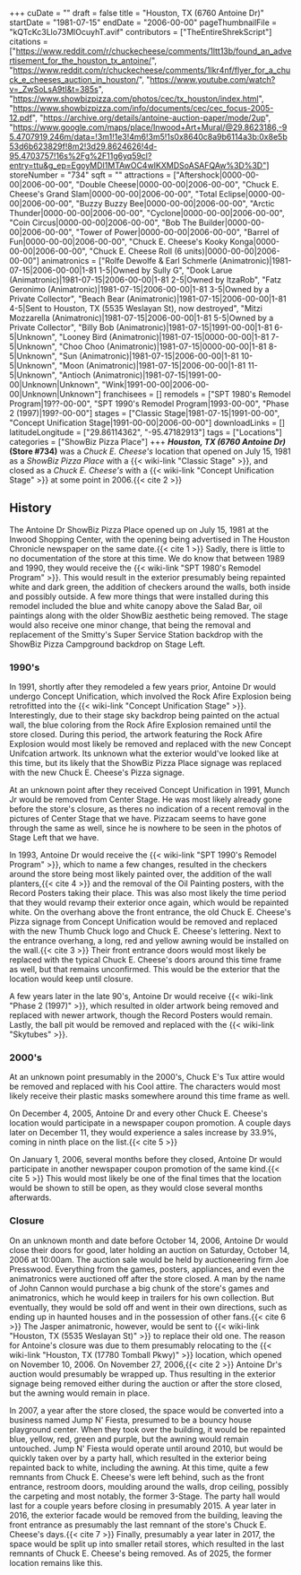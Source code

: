 +++
cuDate = ""
draft = false
title = "Houston, TX (6760 Antoine Dr)"
startDate = "1981-07-15"
endDate = "2006-00-00"
pageThumbnailFile = "kQTcKc3Llo73MlOcuyhT.avif"
contributors = ["TheEntireShrekScript"]
citations = ["https://www.reddit.com/r/chuckecheese/comments/1ltt13b/found_an_advertisement_for_the_houston_tx_antoine/", "https://www.reddit.com/r/chuckecheese/comments/1lkr4nf/flyer_for_a_chuck_e_cheeses_auction_in_houston/", "https://www.youtube.com/watch?v=_ZwSoLsA9tI&t=385s", "https://www.showbizpizza.com/photos/cec/tx_houston/index.html", "https://www.showbizpizza.com/info/documents/cec/cec_focus-2005-12.pdf", "https://archive.org/details/antoine-auction-paper/mode/2up", "https://www.google.com/maps/place/Inwood+Art+Mural/@29.8623186,-95.4707919,246m/data=!3m1!1e3!4m6!3m5!1s0x8640c8a9b6114a3b:0x8e5b53d6b623829f!8m2!3d29.8624626!4d-95.4703757!16s%2Fg%2F11g6yq59cl?entry=ttu&g_ep=EgoyMDI1MTAwOC4wIKXMDSoASAFQAw%3D%3D"]
storeNumber = "734"
sqft = ""
attractions = ["Aftershock|0000-00-00|2006-00-00", "Double Cheese|0000-00-00|2006-00-00", "Chuck E. Cheese's Grand Slam|0000-00-00|2006-00-00", "Total Eclipse|0000-00-00|2006-00-00", "Buzzy Buzzy Bee|0000-00-00|2006-00-00", "Arctic Thunder|0000-00-00|2006-00-00", "Cyclone|0000-00-00|2006-00-00", "Coin Circus|0000-00-00|2006-00-00", "Bob The Builder|0000-00-00|2006-00-00", "Tower of Power|0000-00-00|2006-00-00", "Barrel of Fun|0000-00-00|2006-00-00", "Chuck E. Cheese's Kooky Konga|0000-00-00|2006-00-00", "Chuck E. Cheese Roll (6 units)|0000-00-00|2006-00-00"]
animatronics = ["Rolfe Dewolfe & Earl Schmerle (Animatronic)|1981-07-15|2006-00-00|1-81 1-5|Owned by Sully G", "Dook Larue (Animatronic)|1981-07-15|2006-00-00|1-81 2-5|Owned by ItzaRob", "Fatz Geronimo (Animatronic)|1981-07-15|2006-00-00|1-81 3-5|Owned by a Private Collector", "Beach Bear (Animatronic)|1981-07-15|2006-00-00|1-81 4-5|Sent to Houston, TX (5535 Weslayan St), now destroyed", "Mitzi Mozzarella (Animatronic)|1981-07-15|2006-00-00|1-81 5-5|Owned by a Private Collector", "Billy Bob (Animatronic)|1981-07-15|1991-00-00|1-81 6-5|Unknown", "Looney Bird (Animatronic)|1981-07-15|0000-00-00|1-81 7-5|Unknown", "Choo Choo (Animatronic)|1981-07-15|0000-00-00|1-81 8-5|Unknown", "Sun (Animatronic)|1981-07-15|2006-00-00|1-81 10-5|Unknown", "Moon (Animatronic)|1981-07-15|2006-00-00|1-81 11-5|Unknown", "Antioch (Animatronic)|1981-07-15|1991-00-00|Unknown|Unknown", "Wink|1991-00-00|2006-00-00|Unknown|Unknown"]
franchisees = []
remodels = ["SPT 1980's Remodel Program|19??-00-00", "SPT 1990's Remodel Program|1993-00-00", "Phase 2 (1997)|199?-00-00"]
stages = ["Classic Stage|1981-07-15|1991-00-00", "Concept Unification Stage|1991-00-00|2006-00-00"]
downloadLinks = []
latitudeLongitude = ["29.86114362", "-95.47182913"]
tags = ["Locations"]
categories = ["ShowBiz Pizza Place"]
+++
***Houston, TX (6760 Antoine Dr)* (Store #734)** was a *Chuck E. Cheese's* location that opened on July 15, 1981 as a *ShowBiz Pizza Place* with a {{< wiki-link "Classic Stage" >}}, and closed as a *Chuck E. Cheese's* with a {{< wiki-link "Concept Unification Stage" >}} at some point in 2006.{{< cite 2 >}}

## History

The Antoine Dr ShowBiz Pizza Place opened up on July 15, 1981 at the Inwood Shopping Center, with the opening being advertised in The Houston Chronicle newspaper on the same date.{{< cite 1 >}} Sadly, there is little to no documentation of the store at this time. We do know that between 1989 and 1990, they would receive the {{< wiki-link "SPT 1980's Remodel Program" >}}. This would result in the exterior presumably being repainted white and dark green, the addition of checkers around the walls, both inside and possibly outside. A few more things that were installed during this remodel included the blue and white canopy above the Salad Bar, oil paintings along with the older ShowBiz aesthetic being removed. The stage would also receive one minor change, that being the removal and replacement of the Smitty's Super Service Station backdrop with the ShowBiz Pizza Campground backdrop on Stage Left.

### 1990's

In 1991, shortly after they remodeled a few years prior, Antoine Dr would undergo Concept Unification, which involved the Rock Afire Explosion being retrofitted into the {{< wiki-link "Concept Unification Stage" >}}. Interestingly, due to their stage sky backdrop being painted on the actual wall, the blue coloring from the Rock Afire Explosion remained until the store closed. During this period, the artwork featuring the Rock Afire Explosion would most likely be removed and replaced with the new Concept Unifcation artwork. Its unknown what the exterior would've looked like at this time, but its likely that the ShowBiz Pizza Place signage was replaced with the new Chuck E. Cheese's Pizza signage.

At an unknown point after they received Concept Unification in 1991, Munch Jr would be removed from Center Stage. He was most likely already gone before the store's closure, as theres no indication of a recent removal in the pictures of Center Stage that we have. Pizzacam seems to have gone through the same as well, since he is nowhere to be seen in the photos of Stage Left that we have.

In 1993, Antoine Dr would receive the {{< wiki-link "SPT 1990's Remodel Program" >}}, which to name a few changes, resulted in the checkers around the store being most likely painted over, the addition of the wall planters,{{< cite 4 >}} and the removal of the Oil Painting posters, with the Record Posters taking their place. This was also most likely the time period that they would revamp their exterior once again, which would be repainted white. On the overhang above the front entrance, the old Chuck E. Cheese's Pizza signage from Concept Unification would be removed and replaced with the new Thumb Chuck logo and Chuck E. Cheese's lettering. Next to the entrance overhang, a long, red and yellow awning would be installed on the wall.{{< cite 3 >}} Their front entrance doors would most likely be replaced with the typical Chuck E. Cheese's doors around this time frame as well, but that remains unconfirmed. This would be the exterior that the location would keep until closure.

A few years later in the late 90's, Antoine Dr would receive {{< wiki-link "Phase 2 (1997)" >}}, which resulted in older artwork being removed and replaced with newer artwork, though the Record Posters would remain. Lastly, the ball pit would be removed and replaced with the {{< wiki-link "Skytubes" >}}.

### 2000's

At an unknown point presumably in the 2000's, Chuck E's Tux attire would be removed and replaced with his Cool attire. The characters would most likely receive their plastic masks somewhere around this time frame as well.

On December 4, 2005, Antoine Dr and every other Chuck E. Cheese's location would participate in a newspaper coupon promotion. A couple days later on December 11, they would experience a sales increase by 33.9%, coming in ninth place on the list.{{< cite 5 >}}

On January 1, 2006, several months before they closed, Antoine Dr would participate in another newspaper coupon promotion of the same kind.{{< cite 5 >}} This would most likely be one of the final times that the location would be shown to still be open, as they would close several months afterwards.

### Closure

On an unknown month and date before October 14, 2006, Antoine Dr would close their doors for good, later holding an auction on Saturday, October 14, 2006 at 10:00am. The auction sale would be held by auctioneering firm Joe Presswood. Everything from the games, posters, appliances, and even the animatronics were auctioned off after the store closed. A man by the name of John Cannon would purchase a big chunk of the store's games and animatronics, which he would keep in trailers for his own collection. But eventually, they would be sold off and went in their own directions, such as ending up in haunted houses and in the possession of other fans.{{< cite 6 >}} The Jasper animatronic, however, would be sent to {{< wiki-link "Houston, TX (5535 Weslayan St)" >}} to replace their old one. The reason for Antoine's closure was due to them presumably relocating to the {{< wiki-link "Houston, TX (17780 Tomball Pkwy)" >}} location, which opened on November 10, 2006. On November 27, 2006,{{< cite 2 >}} Antoine Dr's auction would presumably be wrapped up. Thus resulting in the exterior signage being removed either during the auction or after the store closed, but the awning would remain in place.

In 2007, a year after the store closed, the space would be converted into a business named Jump N' Fiesta, presumed to be a bouncy house playground center. When they took over the building, it would be repainted blue, yellow, red, green and purple, but the awning would remain untouched. Jump N' Fiesta would operate until around 2010, but would be quickly taken over by a party hall, which resulted in the exterior being repainted back to white, including the awning. At this time, quite a few remnants from Chuck E. Cheese's were left behind, such as the front entrance, restroom doors, moulding around the walls, drop ceiling, possibly the carpeting and most notably, the former 3-Stage. The party hall would last for a couple years before closing in presumably 2015. A year later in 2016, the exterior facade would be removed from the building, leaving the front entrance as presumably the last remnant of the store's Chuck E. Cheese's days.{{< cite 7 >}} Finally, presumably a year later in 2017, the space would be split up into smaller retail stores, which resulted in the last remnants of Chuck E. Cheese's being removed. As of 2025, the former location remains like this.
